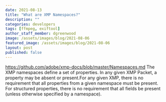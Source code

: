 ```yaml
---
date: 2021-08-13
title: "What are XMP Namespaces?"
description: ""
categories: developers
tags: [ffmpeg, exiftool]
author_staff_member: dgreenwood
image: /assets/images/blog/2021-08-06
featured_image: /assets/images/blog/2021-08-06
layout: post
published: false
---
```



https://github.com/adobe/xmp-docs/blob/master/Namespaces.md
The XMP namespaces define a set of properties. In any given XMP Packet, a property may be absent or present.For any given XMP, there is no requirement that all properties from a given namespace must be present. For structured properties, there is no requirement that all fields be present (unless otherwise specified by a namespace).

